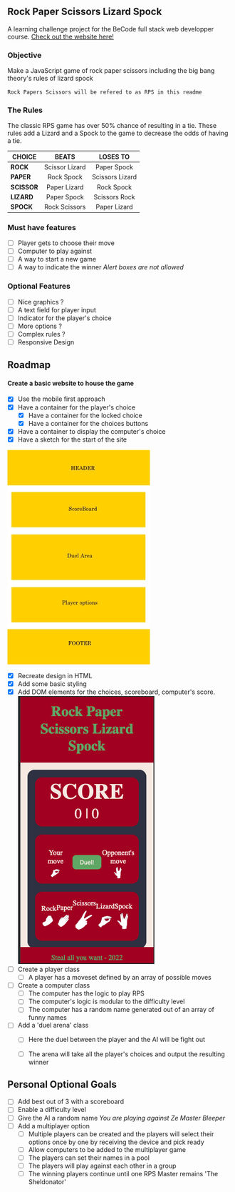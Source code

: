 ## Rock Paper Scissors Lizard Spock ##
A learning challenge project for the BeCode full stack web developper course.
[Check out the website here!](https://yasserb94.github.io/JS_Game_RockPaperScissors/)

### Objective ###
Make a JavaScript game of rock paper scissors including the big bang theory's rules of lizard spock
```
Rock Papers Scissors will be refered to as RPS in this readme
```
### The Rules ###
The classic RPS game has over 50% chance of resulting in a tie.
These rules add a Lizard and a Spock to the game to decrease the odds of having a tie.

|**CHOICE**|**BEATS**|**LOSES TO**|
|---|:---:|:---:|
|**ROCK**|Scissor Lizard|Paper Spock|
|**PAPER**|Rock Spock|Scissors Lizard|
|**SCISSOR**|Paper Lizard|Rock Spock|
|**LIZARD**|Paper Spock|Scissors Rock|
|**SPOCK**|Rock Scissors|Paper Lizard|

### Must have features ###
- [ ] Player gets to choose their move
- [ ] Computer to play against
- [ ] A way to start a new game
- [ ] A way to indicate the winner
      *Alert boxes are not allowed*

### Optional Features ###
- [ ] Nice graphics ?
- [ ] A text field for player input
- [ ] Indicator for the player's choice
- [ ] More options ?
- [ ] Complex rules ?
- [ ] Responsive Design

## Roadmap ##
#### Create a basic website to house the game ####
- [x] Use the mobile first approach
- [x] Have a container for the player's choice
    - [x] Have a container for the locked choice
    - [x] Have a container for the choices buttons
- [x] Have a container to display the computer's choice
- [x] Have a sketch for the start of the site

![site starting sketch](./assets/read-me-images/BaseGameSketch.webp)
- [X] Recreate design in HTML
- [X] Add some basic styling
- [X] Add DOM elements for the choices, scoreboard, computer's score.
![site base html/css](./assets/read-me-images/BaseGameDesign.png)
- [ ] Create a player class
    - [ ] A player has a moveset defined by an array of possible moves
- [ ] Create a computer class
    - [ ] The computer has the logic to play RPS
    - [ ] The computer's logic is modular to the difficulty level
    - [ ] The computer has a random name generated out of an array of funny names
- [ ] Add a 'duel arena' class
    - [ ] Here the duel between the player and the AI will be fight out
    - [ ] The arena will take all the player's choices and output the resulting winner




## Personal Optional Goals ##
- [ ] Add best out of 3 with a scoreboard
- [ ] Enable a difficulty level
- [ ] Give the AI a random name
    *You are playing against Ze Master Bleeper*
- [ ] Add a multiplayer option
    - [ ] Multiple players can be created and the players will select their options once by one by receiving the device and pick ready
    - [ ] Allow computers to be added to the multiplayer game
    - [ ] The players can set their names in a pool
    - [ ] The players will play against each other in a group
    - [ ] The winning players continue until one RPS Master remains 'The Sheldonator'
